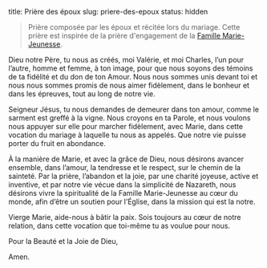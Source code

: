 title: Prière des époux
slug: priere-des-epoux
status: hidden

> Prière composée par les époux et récitée lors du mariage.
> Cette prière est inspirée de la prière d'engagement de la [Famille Marie-Jeunesse](https://www.marie-jeunesse.org).

<section class="prayer" markdown="1">
Dieu notre Père, 
tu nous as créés, 
moi Valérie, et moi Charles, 
l’un pour l’autre, 
homme et femme, à ton image, 
pour que nous soyons des témoins 
de ta fidélité et du don de ton Amour. 
Nous nous sommes unis devant toi 
et nous nous sommes promis 
de nous aimer fidèlement, 
dans le bonheur et dans les épreuves, 
tout au long de notre vie.

Seigneur Jésus, 
tu nous demandes de demeurer dans ton amour,
comme le sarment est greffé à la vigne. 
Nous croyons en ta Parole, 
et nous voulons nous appuyer sur elle 
pour marcher fidèlement, avec Marie, 
dans cette vocation du mariage 
à laquelle tu nous as appelés.
Que notre vie puisse porter du fruit en abondance.

À la manière de Marie, et avec la grâce de Dieu, 
nous désirons avancer ensemble, 
dans l’amour, la tendresse et le respect, 
sur le chemin de la sainteté. 
Par la prière, l’abandon et la joie, 
par une charité joyeuse, active et inventive, 
et par notre vie vécue dans la simplicité de Nazareth,
nous désirons vivre la spiritualité de la Famille Marie-Jeunesse
au cœur du monde,
afin d’être un soutien pour l’Église, 
dans la mission qui est la notre.

Vierge Marie, aide-nous à bâtir la paix. 
Sois toujours au cœur de notre relation, 
dans cette vocation que toi-même tu as voulue pour nous.

Pour la Beauté et la Joie de Dieu,

Amen.
</section>
